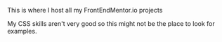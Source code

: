 This is where I host all my FrontEndMentor.io projects

My CSS skills aren't very good so this might not be the place to look for examples.
